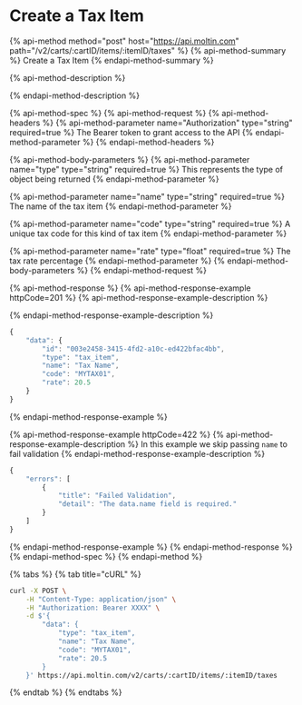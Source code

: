 # Create a Tax Item

{% api-method method="post" host="https://api.moltin.com" path="/v2/carts/:cartID/items/:itemID/taxes" %}
{% api-method-summary %}
Create a Tax Item
{% endapi-method-summary %}

{% api-method-description %}

{% endapi-method-description %}

{% api-method-spec %}
{% api-method-request %}
{% api-method-headers %}
{% api-method-parameter name="Authorization" type="string" required=true %}
The Bearer token to grant access to the API
{% endapi-method-parameter %}
{% endapi-method-headers %}

{% api-method-body-parameters %}
{% api-method-parameter name="type" type="string" required=true %}
This represents the type of object being returned
{% endapi-method-parameter %}

{% api-method-parameter name="name" type="string" required=true %}
The name of the tax item
{% endapi-method-parameter %}

{% api-method-parameter name="code" type="string" required=true %}
A unique tax code for this kind of tax item
{% endapi-method-parameter %}

{% api-method-parameter name="rate" type="float" required=true %}
The tax rate percentage
{% endapi-method-parameter %}
{% endapi-method-body-parameters %}
{% endapi-method-request %}

{% api-method-response %}
{% api-method-response-example httpCode=201 %}
{% api-method-response-example-description %}

{% endapi-method-response-example-description %}

```javascript
{
    "data": {
        "id": "003e2458-3415-4fd2-a10c-ed422bfac4bb",
        "type": "tax_item",
        "name": "Tax Name",
        "code": "MYTAX01",
        "rate": 20.5
    }
}
```
{% endapi-method-response-example %}

{% api-method-response-example httpCode=422 %}
{% api-method-response-example-description %}
In this example we skip passing `name` to fail validation
{% endapi-method-response-example-description %}

```javascript
{
    "errors": [
        {
            "title": "Failed Validation",
            "detail": "The data.name field is required."
        }
    ]
}
```
{% endapi-method-response-example %}
{% endapi-method-response %}
{% endapi-method-spec %}
{% endapi-method %}

{% tabs %}
{% tab title="cURL" %}
```bash
curl -X POST \
    -H "Content-Type: application/json" \
    -H "Authorization: Bearer XXXX" \
    -d $'{
        "data": {
            "type": "tax_item",
            "name": "Tax Name",
            "code": "MYTAX01",
            "rate": 20.5
        }
    }' https://api.moltin.com/v2/carts/:cartID/items/:itemID/taxes
```
{% endtab %}
{% endtabs %}
